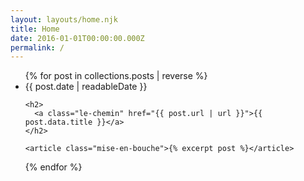```yaml
---
layout: layouts/home.njk
title: Home
date: 2016-01-01T00:00:00.000Z
permalink: /
---
```


<ul class="la-liste">
{% for post in collections.posts | reverse %}
  <li class="une-entree">
    <time class="quel-jour" datetime="{{ post.date | htmlDateString }}">{{ post.date | readableDate }}</time>

    <h2>
      <a class="le-chemin" href="{{ post.url | url }}">{{ post.data.title }}</a>
    </h2>

    <article class="mise-en-bouche">{% excerpt post %}</article>
  </li>
{% endfor %}
</ul>

